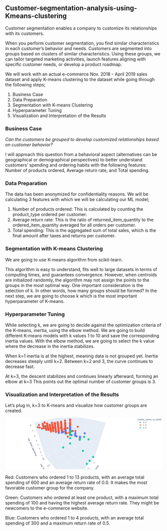## Customer-segmentation-analysis-using-Kmeans-clustering

Customer segmentation enables a company to customize its relationships with its customers.

When you perform customer segmentation, you find similar characteristics in each customer’s behavior and needs. Customers are segmented into groups based on clusters of similar characteristics. Using these groups, we can tailor targeted marketing activities, launch features aligning with specific customer needs, or develop a product roadmap.

We will work with an actual e-commerce Nov. 2018 - April 2019 sales dataset and apply K-means clustering to the dataset while going through the following steps;

1. Business Case
2. Data Preparation
3. Segmentation with K-means Clustering
4. Hyperparameter Tuning
5. Visualization and Interpretation of the Results

### Business Case
*Can the customers be grouped to develop customized relationships based on customer behavior?*

I will approach this question from a behavioral aspect (alternatives can be geographical or demographical perspectives) to better understand customers’ spending and ordering habits with the following features: Number of products ordered, Average return rate, and Total spending.

### Data Preparation
The data has been anonymized for confidentiality reasons.
We will be calculating 3 features with which we will be calculating our ML model;

1. Number of products ordered: This is calculated by counting the product_type ordered per customer.
2. Average return rate: This is the ratio of returned_item_quantity to the ordered_item_quantity averaged for all orders per customer.
3. Total spending: This is the aggregated sum of total sales, which is the final amount after taxes and returns per customer.

### Segmentation with K-means Clustering
We are going to use K-means algorithm from scikit-learn. 

This algorithm is easy to understand, fits well to large datasets in terms of computing times, and guarantees convergence. 
However, when centroids are initialized randomly, the algorithm may not assign the points to the groups in the most optimal way.
One important consideration is the selection of k. In other words, how many groups should be formed? 
In the next step, we are going to choose k which is the most important hyperparameter of K-means.

### Hyperparameter Tuning
While selecting k, we are going to decide against the optimization criteria of the K-means, inertia, using the elbow method. We are going to build different K-means models with k values 1 to 10 and save the corresponding inertia values.
With the elbow method, we are going to select the k value where the decrease in the inertia stabilizes.

When k=1 inertia is at the highest, meaning data is not grouped yet. Inertia decreases steeply until k=2. Between k=2 and 3, the curve continues to decrease fast.

At k=3, the descent stabilizes and continues linearly afterward, forming an elbow at k=3 This points out the optimal number of customer groups is 3.

### Visualization and Interpretation of the Results
Let’s plug in, k=3 to K-means and visualize how customer groups are created.

![](customers_clusters.png)

Red: Customers who ordered 1 to 13 products, with an average total spending of 600 and an average return rate of 0.0. It makes the most favorable customer group for the company.

Green: Customers who ordered at least one product, with a maximum total spending of 100 and having the highest average return rate. They might be newcomers to the e-commerce website.

Blue: Customers who ordered 1 to 4 products, with an average total spending of 300 and a maximum return rate of 0.5.






